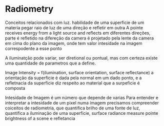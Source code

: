 # Radiometry




Conceitos relacionados com luz.
habilidade de uma superficie de um materia pegar raio de luz de uma direção e refletir em outra
A pointe receives energy from a light source and reflects em diferentes direções, parte é refletido na difereção da camera é projetado pela lente da camera em cima do plano da imagem, onde tem valor intesidade na imagem correspodente a esse ponto

A iluminatção pode variar, ser diretional ou pontual, mas com certeza existe uma quantidade de parametros que a define.

Image Intensity = f(ilumination, surface orientation, surface reflectance)
a orientação da superficie é dada pela normal em um dado ponto, e a refletnacia da superficie diz respeito ao material que a surpeficie é composta

Intesidade de Imagem é um número que depende de varias
Para entender e interpretar a intesidade de um pixel numa imagem precisamos compreender coiceitos de radiometria, que quantifica  brilho de uma fonte de luz, quantifica a iluminação de uma superficie, surface radiance measure pointe brightness of a scene e refletancia

